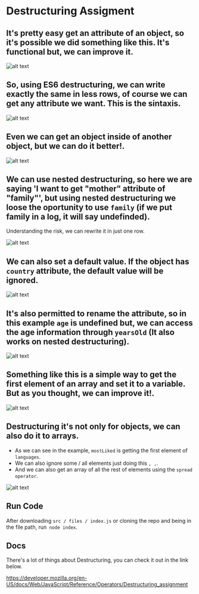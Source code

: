 # Destructuring Assigment

## It's pretty easy get an attribute of an object, so it's possible we did something like this. It's functional but, we can improve it.

![alt text](https://github.com/DR-Edward/JavaScript-Pro-Tips/blob/master/DestructuringAssignment/src/img/way_1.png?raw=true)

## So, using ES6 destructuring, we can write exactly the same in less rows, of course we can get any attribute we want. This is the sintaxis.

![alt text](https://github.com/DR-Edward/JavaScript-Pro-Tips/blob/master/DestructuringAssignment/src/img/way_2.png?raw=true)

## Even we can get an object inside of another object, but we can do it better!.

![alt text](https://github.com/DR-Edward/JavaScript-Pro-Tips/blob/master/DestructuringAssignment/src/img/way_3.png?raw=true)

## We can use nested destructuring, so here we are saying 'I want to get "mother" attribute of "family"', but using nested destructuring we loose the oportunity to use `family` (if we put family in a log, it will say undefinded).
Understanding the risk, we can rewrite it in just one row.

![alt text](https://github.com/DR-Edward/JavaScript-Pro-Tips/blob/master/DestructuringAssignment/src/img/way_4.png?raw=true)

## We can also set a default value. If the object has `country` attribute, the default value will be ignored.

![alt text](https://github.com/DR-Edward/JavaScript-Pro-Tips/blob/master/DestructuringAssignment/src/img/way_5.png?raw=true)

## It's also permitted to rename the attribute, so in this example `age` is undefined but, we can access the age information through `yearsOld` (It also works on nested destructuring). 

![alt text](https://github.com/DR-Edward/JavaScript-Pro-Tips/blob/master/DestructuringAssignment/src/img/way_6.png?raw=true)

## Something like this is a simple way to get the first element of an array and set it to a variable. But as you thought, we can improve it!. 

![alt text](https://github.com/DR-Edward/JavaScript-Pro-Tips/blob/master/DestructuringAssignment/src/img/way_7.png?raw=true)

## Destructuring it's not only for objects, we can also do it to arrays. 

* As we can see in the example, `mostLiked` is getting the first element of `languages`.
* We can also ignore some / all elements just doing this `, ,`.
* And we can also get an array of all the rest of elements using the `spread operator`.

![alt text](https://github.com/DR-Edward/JavaScript-Pro-Tips/blob/master/DestructuringAssignment/src/img/way_8.png?raw=true)


## Run Code

After downloading `src / files / index.js` or cloning the repo and being in the file path, run` node index`.


## Docs

There's a lot of things about Destructuring, you can check it out in the link below.

https://developer.mozilla.org/en-US/docs/Web/JavaScript/Reference/Operators/Destructuring_assignment
